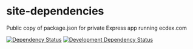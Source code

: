 # site-dependencies
Public copy of package.json for private Express app running ecdex.com

[![Dependency Status](https://david-dm.org/ecdex/site-dependencies.png?theme=shields.io)](https://david-dm.org/ecdex/site-dependencies)
[![Development Dependency Status](https://david-dm.org/ecdex/site-dependencies/dev-status.png?theme=shields.io)](https://david-dm.org/ecdex/site-dependencies#info=devDependencies)

